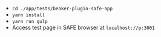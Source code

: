 - `cd ./app/tests/beaker-plugin-safe-app`
- `yarn install`
- `yarn run gulp`
- Access test page in SAFE browser at `localhost://p:3001`
